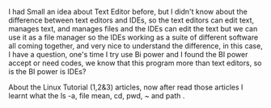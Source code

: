 

I had Small an idea about Text Editor before, but I didn't know about the difference between text editors and IDEs, so the text editors can edit text, manages text, and manages files and the IDEs can edit the text but we can use it as a file
manager so the IDEs working as a suite of different software all coming together, and very nice to understand the difference, in this case, I have a question, one's time I try use Bi power and I found the BI power accept or need codes, we know that this program more than text editors, so is the BI power is IDEs?

About the Linux Tutorial (1,2&3) articles, now after read those articles I learnt what the ls -a, file mean, cd, pwd, ~ and path .
